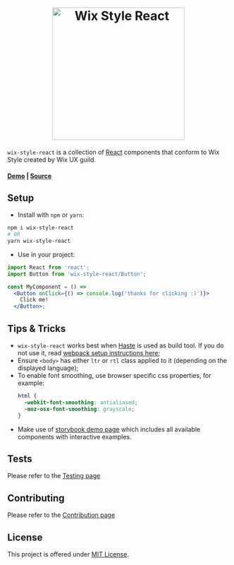 <h1 style="text-align: center;">
    <a href="https://wix.github.com/wix-style-react">
        <img src="https://raw.githubusercontent.com/wix/wix-style-react/master/.storybook/logo.svg?sanitize=true" alt="Wix Style React" width="300">
    </a>
</h1>

`wix-style-react` is a collection of [React](https://facebook.github.io/react/) components that conform to Wix Style created by Wix UX guild.

#### [Demo](https://wix.github.io/wix-style-react) | [Source](https://github.com/wix/wix-style-react)

## Setup

* Install with `npm` or `yarn`:
```sh
npm i wix-style-react
# OR
yarn wix-style-react
```

* Use in your project:

```jsx
import React from 'react';
import Button from 'wix-style-react/Button';

const MyComponent = () =>
  <Button onClick={() => console.log('thanks for clicking :)')}>
    Click me!
  </Button>;
```

## Tips & Tricks

* `wix-style-react` works best when [Haste](https://github.com/wix/haste) is used as build tool. If you do not use it, read [webpack setup instructions here](https://wix.github.io/wix-style-react/?selectedKind=Introduction&selectedStory=Usage%20Without%20Haste&full=0&down=0&left=1&panelRight=0);
* Ensure `<body>` has either `ltr` or `rtl` class applied to it (depending on the displayed language);
* To enable font smoothing, use browser specific css properties, for example:
    ```css
    html {
      -webkit-font-smoothing: antialiased;
      -moz-osx-font-smoothing: grayscale;
    }
    ```
* Make use of [storybook demo page](https://wix.github.io/wix-style-react) which includes all available components with interactive examples.

## Tests
Please refer to the [Testing page](https://wix.github.io/wix-style-react/?selectedKind=Introduction&selectedStory=Testing&full=0&down=0&left=1&panelRight=0)

## Contributing
Please refer to the [Contribution page](https://wix.github.io/wix-style-react/?selectedKind=Introduction&selectedStory=Contribution&full=0&down=0&left=1&panelRight=0)

## License
This project is offered under [MIT License](https://github.com/wix/wix-style-react/blob/master/LICENSE).
